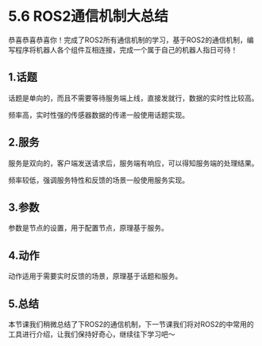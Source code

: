 # 5.6 ROS2通信机制大总结

恭喜恭喜恭喜你！完成了ROS2所有通信机制的学习，基于ROS2的通信机制，编写程序将机器人各个组件互相连接，完成一个属于自己的机器人指日可待！



## 1.话题

话题是单向的，而且不需要等待服务端上线，直接发就行，数据的实时性比较高。

频率高，实时性强的传感器数据的传递一般使用话题实现。

## 2.服务

服务是双向的，客户端发送请求后，服务端有响应，可以得知服务端的处理结果。

频率较低，强调服务特性和反馈的场景一般使用服务实现。

## 3.参数

参数是节点的设置，用于配置节点，原理基于服务。

## 4.动作

动作适用于需要实时反馈的场景，原理基于话题和服务。

## 5.总结

本节课我们稍微总结了下ROS2的通信机制，下一节课我们将对ROS2的中常用的工具进行介绍，让我们保持好奇心，继续往下学习吧～